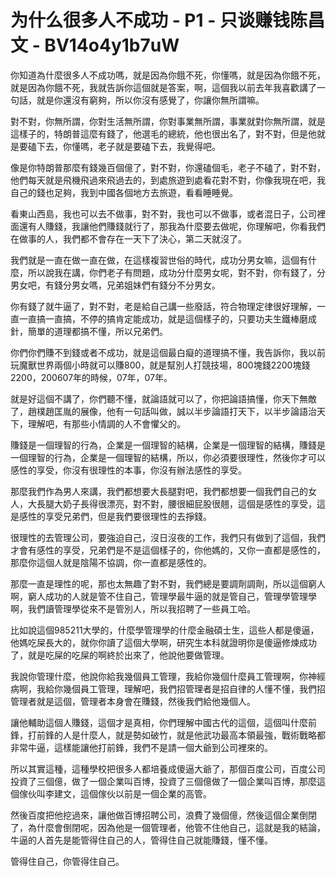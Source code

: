 # 为什么很多人不成功 - P1 - 只谈赚钱陈昌文 - BV14o4y1b7uW

你知道為什麼很多人不成功嗎，就是因為你餓不死，你懂嗎，就是因為你餓不死，就是因為你餓不死，我就告訴你這個就是答案，啊，這個我以前去年我喜歡講了一句話，就是你還沒有窮夠，所以你沒有感覺了，你讓你無所謂嘛。

對不對，你無所謂，你對生活無所謂，你對事業無所謂，事業就對你無所謂，就是這樣子的，特朗普這麼有錢了，他選毛的總統，他也很出名了，對不對，但是他就是要磕下去，你懂嗎，老子就是要磕下去，我覺得吧。

像是你特朗普那麼有錢幾百個億了，對不對，你還磕個毛，老子不磕了，對不對，他們每天就是飛機飛過來飛過去的，到處旅遊到處看花對不對，你像我現在吧，我自己的錢也足夠，我到中國各個地方去旅遊，看看睡睡覺。

看東山西島，我也可以去不做事，對不對，我也可以不做事，或者混日子，公司裡面還有人賺錢，我讓他們賺錢就行了，那我為什麼要去做呢，你理解吧，你看我們在做事的人，我們都不會存在一天下了決心，第二天就沒了。

我們就是一直在做一直在做，在這樣複習世俗的時代，成功分男女嘛，這個有什麼，所以說我在講，你們老子有問題，成功分什麼男女呢，對不對，你有錢了，分男女吧，有錢分男女嗎，兄弟姐妹們有錢分不分男女。

你有錢了就牛逼了，對不對，老是給自己講一些廢話，符合物理定律很好理解，一直一直搞一直搞，不停的搞肯定能成功，就是這個樣子的，只要功夫生鐵棒磨成針，簡單的道理都搞不懂，所以兄弟們。

你們你們賺不到錢或者不成功，就是這個最白癡的道理搞不懂，我告訴你，我以前玩魔獸世界兩個小時就可以賺800，就是幫別人打競技場，800塊錢2200塊錢2200，200607年的時候，07年，07年。

就是好這個不講了，你們聽不懂，就論語就可以了，你把論語搞懂，你天下無敵了，趙樸趙匡胤的展像，他有一句話叫做，誠以半步論語打天下，以半步論語治天下，理解吧，有那些小情調的人不會懼父的。

賺錢是一個理智的行為，企業是一個理智的結構，企業是一個理智的結構，賺錢是一個理智的行為，企業是一個理智的結構，所以，你必須要很理性，然後你才可以感性的享受，你沒有很理性的本事，你沒有辦法感性的享受。

那麼我們作為男人來講，我們都想要大長腿對吧，我們都想要一個我們自己的女人，大長腿大奶子長得很漂亮，對不對，腰很細屁股很翹，這個是感性的享受，這是感性的享受兄弟們，但是我們要很理性的去掙錢。

很理性的去管理公司，要強迫自己，沒日沒夜的工作，我們只有做到了這個，我們才會有感性的享受，兄弟們是不是這個樣子的，你他媽的，又你一直都是感性的，那麼你這個人就是陰陽不協調，你一直都是感性的。

那麼一直是理性的呢，那也太無趣了對不對，我們總是要調劑調劑，所以這個窮人啊，窮人成功的人就是管不住自己，管理學最牛逼的就是管自己，管理學管理學啊，我們讀管理學從來不是管別人，所以我招聘了一些員工哈。

比如說這個985211大學的，什麼學管理學的什麼金融碩士生，這些人都是傻逼，他媽吃屎長大的，就你你讀了這個大學啊，研究生本科就證明你是傻逼修煉成功了，就是吃屎的吃屎的啊終於出來了，他說他要做管理。

我說你管理什麼，他說你給我幾個員工管理，我給你幾個什麼員工管理啊，你神經病啊，我給你幾個員工管理，理解吧，我們招管理者是招自律的人懂不懂，我們招管理者就是這個，管理者本身會在賺錢，然後我們給他幾個人。

讓他輔助這個人賺錢，這個才是真相，你們理解中國古代的這個，這個叫什麼前鋒，打前鋒的人是什麼人，就是勢如破竹，就是他武功最高本領最強，戰術戰略都非常牛逼，這樣能讓他打前鋒，我們不是請一個大爺到公司裡來的。

所以其實這種，這種學校把很多人都培養成傻逼大爺了，那個百度公司，百度公司投資了三個億，做了一個企業叫百博，投資了三個億做了一個企業叫百博，那麼這個傢伙叫李建文，這個傢伙以前是一個企業的高管。

然後百度把他挖過來，讓他做百博招聘公司，浪費了幾個億，然後這個企業倒閉了，為什麼會倒閉呢，因為他是一個管理者，他管不住他自己，這就是我的結論，牛逼的人首先是能管得住自己的人，管得住自己就能賺錢，懂不懂。

管得住自己，你管得住自己。